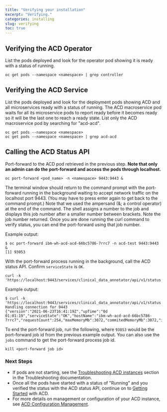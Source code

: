 ```yaml
---
title: "Verifying your installation"
excerpt: "Verifying."
categories: installing
slug: verifying
toc: true
---
```


## Verifying the ACD Operator

List the pods deployed and look for the operator pod showing it is ready with a status of running.

```
oc get pods --namespace <namespace> | grep controller
```

## Verifying the ACD Service

List the pods deployed and look for the deployment pods showing ACD and all microservices ready with a status of running. The ACD macroservice pod waits for all its microservice pods to report ready before it becomes ready so it will be the last one to reach a ready state. List only the ACD macroservice pod by searching for "acd-acd".

```
oc get pods --namespace <namespace>
oc get pods --namespace <namespace> | grep acd-acd
```

## Calling the ACD Status API

Port-forward to the ACD pod retrieved in the previous step. **Note that only an admin can do the port-forward and access the pods through localhost.**

```
oc port-forward <pod_name> -n <namespace> 9443:9443 &
```

The terminal window should return to the command prompt with the port-forward running in the background waiting to accept network traffic on the localhost port 9443. (You may have to press enter again to get back to the command prompt.) Note that we used the ampersand (&; a control operator) at the end of the command. The shell assigns a number to the job and displays this job number after a smaller number between brackets. Note the job number returned. Once you are done running the curl command to verify status, you can end the port-forward using that job number.

Example output:

```
$ oc port-forward ibm-wh-acd-acd-66bc5786-7rrc7 -n acd-test 9443:9443 &
[1] 93053

```

With the port-forward process running in the background, call the ACD status API. Confirm `serviceState` is `OK`.

```
curl -k 'https://localhost:9443/services/clinical_data_annotator/api/v1/status'
```

Example output:

```
$ curl -k 'https://localhost:9443/services/clinical_data_annotator/api/v1/status'
Handling connection for 9443
{"version":"2021-06-23T16:41:19Z","upTime":"0d 01:01:19","serviceState":"OK","hostName":"ibm-wh-acd-acd-66bc5786-7rrc7","requestCount":254,"maxMemoryMb":3072,"commitedMemoryMb":3072,"inUseMemoryMb":632,"availableProcessors":16,"concurrentRequests":0,"maxConcurrentRequests":1,"totalRejectedRequests":0,"totalBlockedRequests":0
```

To end the port-forward job, run the following, where `93053` would be the port-forward job id from the previous example output. You can also use the `jobs` command to get the port-forward process job id.

```
kill <port-forward job id>
```

### Next Steps

* If pods are not starting, see the [Troubleshooting ACD instances](/troubleshooting/troubleshooting-acd-instances/) section in the Troubleshooting documentation.
* Once all the pods have started with a status of "Running" and you verified the status with the ACD status API, continue on to [Getting Started](/usage/getting-started/) with ACD.
* For more details on management or configuration of your ACD instance, see [ACD Configuration Management](/management/configuring).
